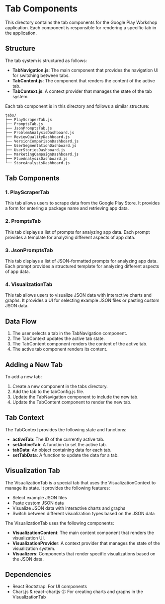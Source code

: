 # Tab Components

This directory contains the tab components for the Google Play Workshop application. Each component is responsible for rendering a specific tab in the application.

## Structure

The tab system is structured as follows:

- **TabNavigation.js**: The main component that provides the navigation UI for switching between tabs.
- **TabContent.js**: The component that renders the content of the active tab.
- **TabContext.js**: A context provider that manages the state of the tab system.

Each tab component is in this directory and follows a similar structure:

```
tabs/
├── PlayScraperTab.js
├── PromptsTab.js
├── JsonPromptsTab.js
├── ProblemAnalysisDashboard.js
├── ReviewQualityDashboard.js
├── VersionComparisonDashboard.js
├── UserSegmentationDashboard.js
├── UserStoriesDashboard.js
├── MarketingCampaignDashboard.js
├── FtueAnalysisDashboard.js
└── StoreAnalysisDashboard.js
```

## Tab Components

### 1. PlayScraperTab

This tab allows users to scrape data from the Google Play Store. It provides a form for entering a package name and retrieving app data.

### 2. PromptsTab

This tab displays a list of prompts for analyzing app data. Each prompt provides a template for analyzing different aspects of app data.

### 3. JsonPromptsTab

This tab displays a list of JSON-formatted prompts for analyzing app data. Each prompt provides a structured template for analyzing different aspects of app data.

### 4. VisualizationTab

This tab allows users to visualize JSON data with interactive charts and graphs. It provides a UI for selecting example JSON files or pasting custom JSON data.

## Data Flow

1. The user selects a tab in the TabNavigation component.
2. The TabContext updates the active tab state.
3. The TabContent component renders the content of the active tab.
4. The active tab component renders its content.

## Adding a New Tab

To add a new tab:

1. Create a new component in the tabs directory.
2. Add the tab to the tabConfig.js file.
3. Update the TabNavigation component to include the new tab.
4. Update the TabContent component to render the new tab.

## Tab Context

The TabContext provides the following state and functions:

- **activeTab**: The ID of the currently active tab.
- **setActiveTab**: A function to set the active tab.
- **tabData**: An object containing data for each tab.
- **setTabData**: A function to update the data for a tab.

## Visualization Tab

The VisualizationTab is a special tab that uses the VisualizationContext to manage its state. It provides the following features:

- Select example JSON files
- Paste custom JSON data
- Visualize JSON data with interactive charts and graphs
- Switch between different visualization types based on the JSON data

The VisualizationTab uses the following components:

- **VisualizationContent**: The main content component that renders the visualization UI.
- **VisualizationProvider**: A context provider that manages the state of the visualization system.
- **Visualizers**: Components that render specific visualizations based on the JSON data.

## Dependencies

- React Bootstrap: For UI components
- Chart.js & react-chartjs-2: For creating charts and graphs in the VisualizationTab
